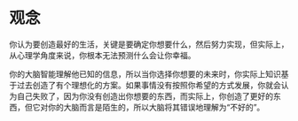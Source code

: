 # 观念

你认为要创造最好的生活，关键是要确定你想要什么，然后努力实现，但实际上，从心理学角度来说，你根本无法预测什么会让你幸福。

你的大脑智能理解他已知的信息，所以当你选择你想要的未来时，你实际上知识基于过去创造了有个理想化的方案。如果事情没有按照你希望的方式发展，你就会认为自己失败了，因为你没有创造出你想要的东西，而实际上，你创造了更好的东西，但它对你的大脑而言是陌生的，所以大脑将其错误地理解为“不好的”。